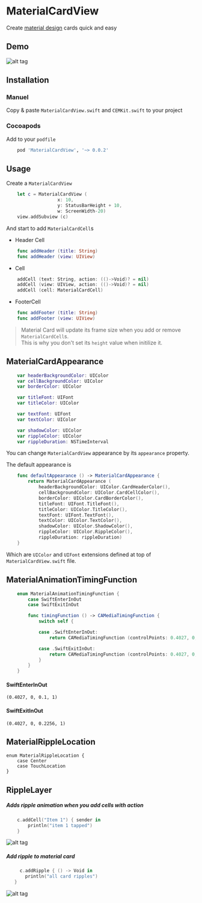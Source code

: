 MaterialCardView
================
Create [material design](http://www.google.com/design/spec/material-design/introduction.html) cards quick and easy

Demo
----

![alt tag](https://raw.githubusercontent.com/cemolcay/MaterialCardView/master/ss.png)

Installation
------------

### Manuel

Copy & paste `MaterialCardView.swift` and `CEMKit.swift` to your project

### Cocoapods

Add to your `podfile`

``` ruby
	pod 'MaterialCardView', '~> 0.0.2'
```


Usage
-----

Create a `MaterialCardView`

``` swift
	let c = MaterialCardView (
			       x: 10,
			       y: StatusBarHeight + 10,
			       w: ScreenWidth-20)  
	view.addSubview (c)
```

And start to add `MaterialCardCell`s

* Header Cell

``` swift
	func addHeader (title: String)
	func addHeader (view: UIView)
```

* Cell

``` swift
	addCell (text: String, action: (()->Void)? = nil)
	addCell (view: UIView, action: (()->Void)? = nil)
	addCell (cell: MaterialCardCell)
```

* FooterCell

``` swift
	func addFooter (title: String)
	func addFooter (view: UIView)
```


>Material Card will update its frame size when you add or
>remove `MaterialCardCell`s.  
>This is why you don't set its `height` value when initilize it.

MaterialCardAppearance
-----------

``` swift
	var headerBackgroundColor: UIColor
    var cellBackgroundColor: UIColor
    var borderColor: UIColor

    var titleFont: UIFont
    var titleColor: UIColor

    var textFont: UIFont
    var textColor: UIColor

    var shadowColor: UIColor
    var rippleColor: UIColor
    var rippleDuration: NSTimeInterval
```

You can change `MaterialCardView` appearance by its `appearance` property.

The default appearance is

``` swift
    func defaultAppearance () -> MaterialCardAppearance {
        return MaterialCardAppearance (
            headerBackgroundColor: UIColor.CardHeaderColor(),
            cellBackgroundColor: UIColor.CardCellColor(),
            borderColor: UIColor.CardBorderColor(),
            titleFont: UIFont.TitleFont(),
            titleColor: UIColor.TitleColor(),
            textFont: UIFont.TextFont(),
            textColor: UIColor.TextColor(),
            shadowColor: UIColor.ShadowColor(),
            rippleColor: UIColor.RippleColor(),
            rippleDuration: rippleDuration)
    }
```

Which are `UIColor` and `UIFont` extensions defined at top of `MaterialCardView.swift` file.


MaterialAnimationTimingFunction
-------------------------------

``` swift
    enum MaterialAnimationTimingFunction {
        case SwiftEnterInOut
        case SwiftExitInOut

        func timingFunction () -> CAMediaTimingFunction {
            switch self {

            case .SwiftEnterInOut:
                return CAMediaTimingFunction (controlPoints: 0.4027, 0, 0.1, 1)

            case .SwiftExitInOut:
                return CAMediaTimingFunction (controlPoints: 0.4027, 0, 0.2256, 1)
            }
        }
    }

```

#### SwiftEnterInOut

	(0.4027, 0, 0.1, 1)

#### SwiftExitInOut

	(0.4027, 0, 0.2256, 1)


MaterialRippleLocation
----------------------

    enum MaterialRippleLocation {
        case Center
        case TouchLocation
    }


RippleLayer
-----------

##### Adds ripple animation when you add cells with action

``` swift
	c.addCell("Item 1") { sender in
		println("item 1 tapped")
	}
```

![alt tag](https://raw.githubusercontent.com/cemolcay/MaterialCardView/master/ripple.gif)


##### Add ripple to material card

``` swift
     c.addRipple { () -> Void in
       println("all card ripples")
   }
```

![alt tag](https://raw.githubusercontent.com/cemolcay/MaterialCardView/master/shadow.gif)
